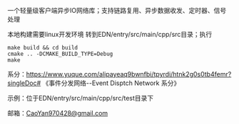 一个轻量级客户端异步IO网络库；支持链路复用、异步数据收发、定时器、信号处理

本地构建需要linux开发环境
转到EDN/entry/src/main/cpp/src目录；执行
```
make build && cd build
cmake .. -DCMAKE_BUILD_TYPE=Debug
make

```

系分：https://www.yuque.com/alipayeaq9bwnfbi/tpyrdi/htnk2g0s0tb4femr?singleDoc# 《事件分发网络--Event Disptch Network 系分》

示例：位于EDN/entry/src/main/cpp/src/test目录下

邮箱：CaoYan970428@gmail.com
